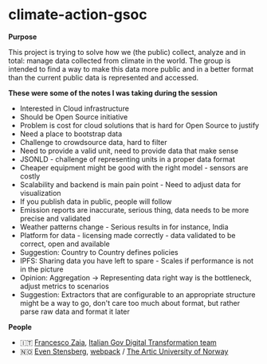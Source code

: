# climate-action-gsoc

**Purpose**

This project is trying to solve how we (the public) collect, analyze and in total: manage data collected from climate in the world. The group is intended to find a way to make this data more public and in a better format than the current public data is represented and accessed.


**These were some of the notes I was taking during the session**

- Interested in Cloud infrastructure
- Should be Open Source initiative
- Problem is cost for cloud solutions that is hard for Open Source to justify
- Need a place to bootstrap data
- Challenge to crowdsource data, hard to filter
- Need to provide a valid unit, need to provide data that make sense
- JSONLD - challenge of representing units in a proper data format
- Cheaper equipment might be good with the right model - sensors are costly
- Scalability and backend is main pain point - Need to adjust data for visualization
- If you publish data in public, people will follow
- Emission reports are inaccurate, serious thing, data needs to be more precise and validated
- Weather patterns change - Serious results in for instance, India
- Platform for data - licensing made correctly - data validated to be correct, open and             available
- Suggestion: Country to Country defines policies
- IPFS: Sharing data you have left to spare - Scales if performance is not in the picture
- Opinion: Aggregation -> Representing data right way is the bottleneck, adjust metrics to          scenarios
- Suggestion: Extractors that are configurable to an appropriate structure might be a way to go, don't care too much about format, but rather parse raw data and format it later

**People**

- :it: [Francesco Zaia](https://twitter.com/francescozaia), [Italian Gov Digital Transformation team](https://teamdigitale.governo.it/en/)
- :norway: [Even Stensberg](https://twitter.com/francescozaia), [webpack](https://webpack.js.org/) / [The Artic University of Norway](https://en.uit.no/om/enhet/forsiden?p_dimension_id=210108)